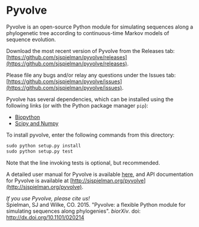 Pyvolve
============

Pyvolve is an open-source Python module for simulating sequences along a phylogenetic tree according to continuous-time Markov models of sequence evolution.

Download the most recent version of Pyvolve from the Releases tab: [https://github.com/sjspielman/pyvolve/releases](https://github.com/sjspielman/pyvolve/releases).

Please file any bugs and/or relay any questions under the Issues tab: [https://github.com/sjspielman/pyvolve/issues](https://github.com/sjspielman/pyvolve/issues).

Pyvolve has several dependencies, which can be installed using the following links (or with the Python package manager `pip`):
* [Biopython](http://biopython.org/wiki/Download)
* [Scipy and Numpy](http://www.scipy.org/install.html)


To install pyvolve, enter the following commands from this directory:

```python
sudo python setup.py install
sudo python setup.py test  
```
Note that the line invoking tests is optional, but recommended. 

A detailed user manual for Pyvolve is available [here](https://github.com/sjspielman/pyvolve/raw/master/user_manual/pyvolve_manual.pdf), and API documentation for Pyvolve is available at [http://sjspielman.org/pyvolve](http://sjspielman.org/pyvolve).

*If you use Pyvolve, please cite us!* <br>
Spielman, SJ and Wilke, CO. 2015. "Pyvolve: a flexible Python module for simulating sequences along phylogenies". *biorXiv*. doi: http://dx.doi.org/10.1101/020214